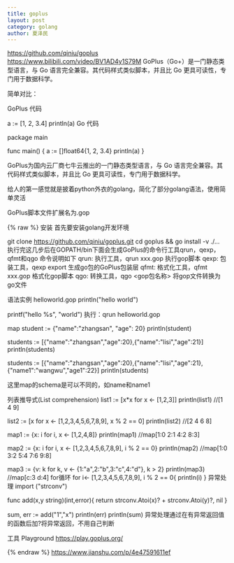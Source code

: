 ```yaml
---
title: goplus
layout: post
category: golang
author: 夏泽民
---
```

https://github.com/qiniu/goplus
https://www.bilibili.com/video/BV1AD4y1S79M
GoPlus（Go+）是一门静态类型语言，与 Go 语言完全兼容。其代码样式类似脚本，并且比 Go 更具可读性，专门用于数据科学。

简单对比：

GoPlus 代码

a := [1, 2, 3.4]
println(a)
Go 代码

package main

func main() {
    a := []float64{1, 2, 3.4}
    println(a)
}
<!-- more -->
GoPlus为国内云厂商七牛云推出的一门静态类型语言，与 Go 语言完全兼容。其代码样式类似脚本，并且比 Go 更具可读性，专门用于数据科学。

给人的第一感觉就是披着python外衣的golang，简化了部分golang语法，使用简单灵活

GoPlus脚本文件扩展名为.gop


{% raw %}
安装
首先要安装golang开发环境

git clone https://github.com/qiniu/goplus.git
cd goplus && go install -v ./...
执行完这几步后在GOPATH/bin下面会生成GoPlus的命令行工具qrun，qexp，qfmt和qgo
命令说明如下
qrun: 执行工具，qrun xxx.gop 执行gop脚本
qexp: 包装工具，qexp export <goPkgPath> 生成go包的GoPlus包装层
qfmt: 格式化工具，qfmt xxx.gop 格式化gop脚本
qgo: 转换工具，qgo <gop包名称> 将gop文件转换为go文件

语法实例
helloworld.gop
println("hello world")

printf("hello %s", "world")
执行：qrun helloworld.gop

map
student := {"name":"zhangsan", "age": 20}
println(student)

students := [{"name":"zhangsan","age":20},{"name":"lisi","age":21}]
println(students)

students := [{"name":"zhangsan","age":20},{"name":"lisi","age":21},{"name1":"wangwu","age1":22}]
println(students)

这里map的schema是可以不同的，如name和name1

列表推导式(List comprehension)
list1 := [x*x for x <- [1,2,3]]
println(list1)        //[1 4 9]

list2 := [x for x <- [1,2,3,4,5,6,7,8,9], x % 2 == 0]
println(list2)      //[2 4 6 8]

map1 := {x: i for i, x <- [1,2,4,8]}
println(map1)    //map[1:0 2:1 4:2 8:3]

map2 := {x: i for i, x <- [1,2,3,4,5,6,7,8,9], i % 2 == 0}
println(map2)    //map[1:0 3:2 5:4 7:6 9:8]

map3 := {v: k for k, v <- {1:"a",2:"b",3:"c",4:"d"}, k > 2}
println(map3)    //map[c:3 d:4]
for循环
for i<- [1,2,3,4,5,6,7,8,9], i % 2 == 0{
    println(i)
}
异常处理
import ("strconv")

func add(x,y string)(int,error){
    return strconv.Atoi(x)? + strconv.Atoi(y)?, nil
}

sum, err := add("1","x")
println(err)
println(sum)
异常处理通过在有异常返回值的函数后加?将异常返回，不用自己判断

工具
Playground https://play.goplus.org/

{% endraw %}
https://www.jianshu.com/p/4e47591611ef
